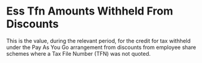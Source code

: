 # Ess Tfn Amounts Withheld From Discounts
This is the value, during the relevant period, for the credit for tax withheld under the Pay As You Go arrangement from discounts from employee share schemes where a Tax File Number (TFN) was not quoted.